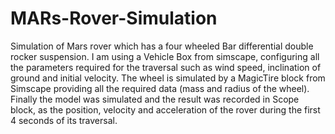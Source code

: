 # MARs-Rover-Simulation
Simulation of Mars rover which has a four wheeled Bar differential double rocker suspension. I am using a Vehicle Box from simscape, configuring all the parameters required for the traversal such as wind speed, inclination of ground and initial velocity. The wheel is simulated by a MagicTire block from Simscape providing all the required data (mass and radius of the wheel). Finally the model was simulated and the result was recorded in Scope block, as the position, velocity and acceleration of the rover during the first 4 seconds of its traversal.

